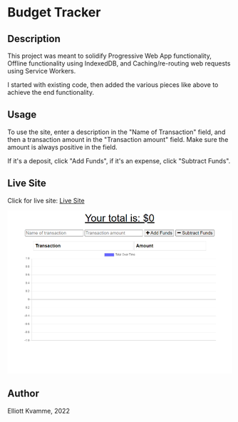 # Budget Tracker

## Description
This project was meant to solidify Progressive Web App functionality, Offline functionality using IndexedDB, and Caching/re-routing web requests using Service Workers.

I started with existing code, then added the various pieces like above to achieve the end functionality.

## Usage
To use the site, enter a description in the "Name of Transaction" field, and then a transaction amount in the "Transaction amount" field. Make sure the amount is always positive in the field.

If it's a deposit, click "Add Funds", if it's an expense, click "Subtract Funds".

## Live Site

Click for live site: [Live Site](https://morning-ocean-20973.herokuapp.com/)


![Site Picture](./site_pic.png)

## Author
Elliott Kvamme, 2022